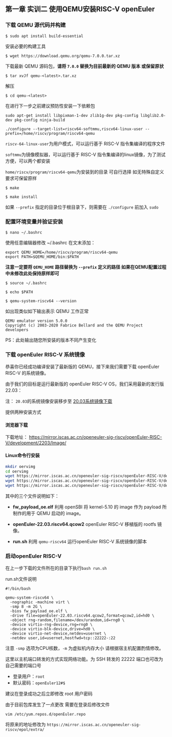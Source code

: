 ## 第一章 实训二  使用QEMU安装RISC-V openEuler

### 下载 QEMU 源代码并构建


`$ sudo apt install build-essential`

安装必要的构建工具

`$ wget https://download.qemu.org/qemu-7.0.0.tar.xz`

 下载最新 QEMU 源码包，**请将 `7.0.0` 替换为目前最新的 QEMU 版本 或保留原状**

`$ tar xvJf qemu-<latest>.tar.xz`

解压

`$ cd qemu-<latest>`


在进行下一步之前建议预防性安装一下依赖包

`sudo apt-get install libpixman-1-dev zlib1g-dev pkg-config libglib2.0-dev pkg-config ninja-build`



`./configure --target-list=riscv64-softmmu,riscv64-linux-user --prefix=/home/riscv/program/riscv64-qemu`


`riscv-64-linux-user`为用户模式，可以运行基于 RISC-V 指令集编译的程序文件

`softmmu`为镜像模拟器，可以运行基于 RISC-V 指令集编译的linux镜像，为了测试方便，可以两个都安装

`home/riscv/program/riscv64-qemu`为安装到的目录 可自行选择 如无特殊自定义要求可保留原样

`$ make`

`$ make install`


如果 `--prefix` 指定的目录位于根目录下，则需要在 `./configure` 前加入 `sudo`


### 配置环境变量并验证安装

`$ nano ~/.bashrc`

使用任意编辑器修改 ~/.bashrc 在文末添加：

````
export QEMU_HOME=/home/riscv/program/riscv64-qemu
export PATH=$QEMU_HOME/bin:$PATH
````
**注意一定要将 `QEMU_HOME` 路径替换为 `--prefix` 定义的路径 如果在QEMU配置过程中未修改此处保持原样即可**

`$ source ~/.bashrc`

`$ echo $PATH`

`$ qemu-system-riscv64 --version`

如出现类似如下输出表示 QEMU 工作正常
````
QEMU emulator version 5.0.0
Copyright (c) 2003-2020 Fabrice Bellard and the QEMU Project developers
````
PS：此处输出随您所安装的版本不同产生变化

### 下载 openEuler RISC-V 系统镜像
恭喜你已经成功编译安装了最新版的 QEMU，接下来我们需要下载 openEuler RISC-V 的系统镜像。

由于我们的目标是运行最新版的 openEuler RISC-V OS，我们采用最新的发行版 22.03：

注：  `20.03`的系统镜像安装移步至 [20.03系统镜像下载](https://gitee.com/openeuler/RISC-V/blob/dced224a78ff47e547d4d00fcf3023177c7f4a5f/doc/tutorials/vm-qemu-oErv.md#%E4%B8%8B%E8%BD%BD-openeuler-risc-v-%E7%B3%BB%E7%BB%9F%E9%95%9C%E5%83%8F)


提供两种安装方式

#### 浏览器下载
下载地址： https://mirror.iscas.ac.cn/openeuler-sig-riscv/openEuler-RISC-V/development/2203/Image/

#### Linux命令行安装

```bash
mkdir oervimg
cd oervimg
wget https://mirror.iscas.ac.cn/openeuler-sig-riscv/openEuler-RISC-V/development/2203/Image/run.sh
wget https://mirror.iscas.ac.cn/openeuler-sig-riscv/openEuler-RISC-V/development/2203/Image/fw_payload_oe.elf
wget https://mirror.iscas.ac.cn/openeuler-sig-riscv/openEuler-RISC-V/development/2203/Image/openEuler-22.03.riscv64.qcow2
```
其中的三个文件说明如下：

* **fw_payload_oe.elf**
利用 openSBI 将 kernel-5.10 的 image 作为 payload 所制作的用于 QEMU 启动的 image。

* **openEuler-22.03.riscv64.qcow2**
openEuler RISC-V 移植版的 rootfs 镜像。

* **run.sh**
利用 `qemu-riscv64` 运行openEuler RISC-V 系统镜像的脚本

### 启动openEuler RISC-V

在上一步下载的文件所在的目录下执行`bash run.sh`

run.sh文件说明
```
#!/bin/bash

qemu-system-riscv64 \
  -nographic -machine virt \
  -smp 8 -m 2G \
  -bios fw_payload_oe.elf \
  -drive file=openEuler-22.03.riscv64.qcow2,format=qcow2,id=hd0 \
  -object rng-random,filename=/dev/urandom,id=rng0 \
  -device virtio-rng-device,rng=rng0 \
  -device virtio-blk-device,drive=hd0 \
  -device virtio-net-device,netdev=usernet \
  -netdev user,id=usernet,hostfwd=tcp::22222-:22
````
注意 `-smp` 选项为CPU核数，`-m` 为虚拟机内存大小 请根据宿主机配置酌情修改。

这里以主机端口转发的方式实现网络功能。为 SSH 转发的 22222 端口也可改为自己需要的端口号



- 登录用户：`root`
- 默认密码：`openEuler12#$`

建议在登录成功之后立即修改 root 用户密码


由于目前包库发生了一点更改 需要在登录后修改文件

`vim /etc/yum.repos.d/openEuler.repo`

将原来的地址修改为 `https://mirror.iscas.ac.cn/openeuler-sig-riscv/epol/extra/`



